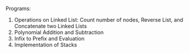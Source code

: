 Programs:
1. Operations on Linked List: Count number of nodes, Reverse List, and Concatenate two Linked Lists
2. Polynomial Addition and Subtraction
3. Infix to Prefix and Evaluation
4. Implementation of Stacks
